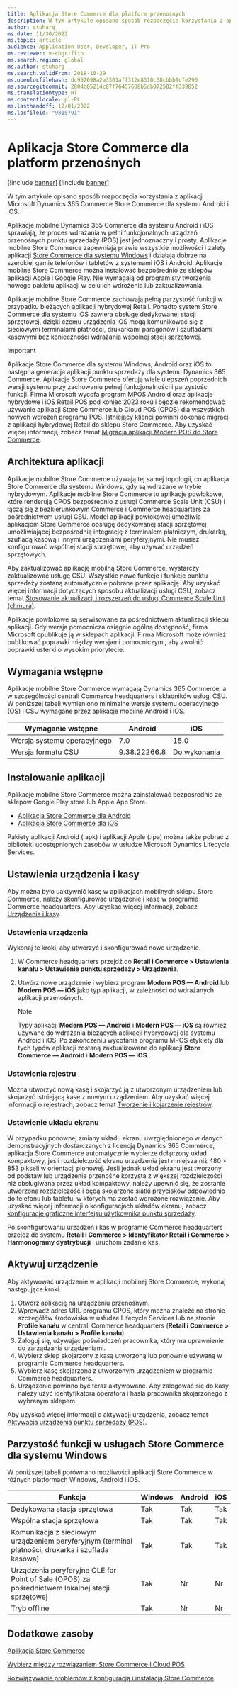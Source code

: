 ```yaml
---
title: Aplikacja Store Commerce dla platform przenośnych
description: W tym artykule opisano sposób rozpoczęcia korzystania z aplikacji Microsoft Dynamics 365 Commerce Store Commerce dla systemu Android i iOS.
author: stuharg
ms.date: 11/30/2022
ms.topic: article
audience: Application User, Developer, IT Pro
ms.reviewer: v-chgriffin
ms.search.region: global
ms.author: stuharg
ms.search.validFrom: 2018-10-29
ms.openlocfilehash: dc952698a2a3301aff312e8310c58cbbb9cfe290
ms.sourcegitcommit: 2804b05214c87f76457608b5db072582ff339852
ms.translationtype: HT
ms.contentlocale: pl-PL
ms.lasthandoff: 12/01/2022
ms.locfileid: "9815791"
---
```

# <a name="store-commerce-app-for-mobile-platforms"></a>Aplikacja Store Commerce dla platform przenośnych

[!include [banner](../includes/banner.md)]
[!include [banner](../includes/preview-banner.md)]

W tym artykule opisano sposób rozpoczęcia korzystania z aplikacji Microsoft Dynamics 365 Commerce Store Commerce dla systemu Android i iOS.

Aplikacje mobilne Dynamics 365 Commerce dla systemu Android i iOS sprawiają, że proces wdrażania w pełni funkcjonalnych urządzeń przenośnych punktu sprzedaży (POS) jest jednoznaczny i prosty. Aplikacje mobilne Store Commerce zapewniają prawie wszystkie możliwości i zalety aplikacji [Store Commerce dla systemu Windows](store-commerce.md) i działają dobrze na szerokiej gamie telefonów i tabletów z systemami iOS i Android. Aplikacje mobilne Store Commerce można instalować bezpośrednio ze sklepów aplikacji Apple i Google Play. Nie wymagają od programisty tworzenia nowego pakietu aplikacji w celu ich wdrożenia lub zaktualizowania. 

Aplikacje mobilne Store Commerce zachowają pełną parzystość funkcji w przypadku bieżących aplikacji hybrydowej Retail. Ponadto system Store Commerce dla systemu iOS zawiera obsługę dedykowanej stacji sprzętowej, dzięki czemu urządzenia iOS mogą komunikować się z sieciowymi terminalami płatności, drukarkami paragonów i szufladami kasowymi bez konieczności wdrażania wspólnej stacji sprzętowej. 

> [!IMPORTANT]
> Aplikacje Store Commerce dla systemu Windows, Android oraz iOS to następna generacja aplikacji punktu sprzedaży dla systemu Dynamics 365 Commerce. Aplikacje Store Commerce oferują wiele ulepszeń poprzednich wersji systemu przy zachowaniu pełnej funkcjonalności i parzystości funkcji. Firma Microsoft wycofa program MPOS Android oraz aplikacje hybrydowe i iOS Retail POS pod koniec 2023 roku i będzie rekomendować używanie aplikacji Store Commerce lub Cloud POS (CPOS) dla wszystkich nowych wdrożeń programu POS. Istniejący klienci powinni dokonać migracji z aplikacji hybrydowej Retail do sklepu Store Commerce. Aby uzyskać więcej informacji, zobacz temat [Migracja aplikacji Modern POS do Store Commerce](pos-extension/migrate-mpos-store-commerce.md). 

## <a name="app-architecture"></a>Architektura aplikacji

Aplikacje mobilne Store Commerce używają tej samej topologii, co aplikacja Store Commerce dla systemu Windows, gdy są wdrażane w trybie hybrydowym. Aplikacje mobilne Store Commerce to aplikacje powłokowe, które renderują CPOS bezpośrednio z usługi Commerce Scale Unit (CSU) i łączą się z bezkierunkowym Commerce i Commerce headquarters za pośrednictwem usługi CSU. Model aplikacji powłokowej umożliwia aplikacjom Store Commerce obsługę dedykowanej stacji sprzętowej umożliwiającej bezpośrednią integrację z terminalem płatniczym, drukarką, szufladą kasową i innymi urządzeniami peryferyjnymi. Nie musisz konfigurować wspólnej stacji sprzętowej, aby używać urządzeń sprzętowych. 

Aby zaktualizować aplikację mobilną Store Commerce, wystarczy zaktualizować usługę CSU. Wszystkie nowe funkcje i funkcje punktu sprzedaży zostaną automatycznie pobrane przez aplikację. Aby uzyskać więcej informacji dotyczących sposobu aktualizacji usługi CSU, zobacz temat [Stosowanie aktualizacji i rozszerzeń do usługi Commerce Scale Unit (chmura)](../../fin-ops-core/dev-itpro/deployment/update-retail-channel.md).

Aplikacje powłokowe są serwisowane za pośrednictwem aktualizacji sklepu aplikacji. Gdy wersja pomocnicza osiągnie ogólną dostępność, firma Microsoft opublikuje ją w sklepach aplikacji. Firma Microsoft może również publikować poprawki między wersjami pomocniczymi, aby zwolnić poprawki usterki o wysokim priorytecie.

## <a name="prerequisites"></a>Wymagania wstępne

Aplikacje mobilne Store Commerce wymagają Dynamics 365 Commerce, a w szczególności centrali Commerce headquarters i składników usługi CSU. W poniższej tabeli wymieniono minimalne wersje systemu operacyjnego (OS) i CSU wymagane przez aplikacje mobilne Android i iOS. 

| Wymaganie wstępne | Android      | iOS  |
| ------------ | ------------ | ---- |
| Wersja systemu operacyjnego   | 7.0          | 15.0 |
| Wersja formatu CSU  | 9.38.22266.8 | Do wykonania  |

## <a name="install-the-app"></a>Instalowanie aplikacji

Aplikacje mobilne Store Commerce można zainstalować bezpośrednio ze sklepów Google Play store lub Apple App Store. 

- [Aplikacja Store Commerce dla Android](https://aka.ms/storecommerceandroid)
- [Aplikacja Store Commerce dla iOS](https://aka.ms/storecommerceios)

Pakiety aplikacji Android (.apk) i aplikacji Apple (.ipa) można także pobrać z biblioteki udostępnionych zasobów w usłudze Microsoft Dynamics Lifecycle Services. 

## <a name="device-and-register-setup"></a>Ustawienia urządzenia i kasy

Aby można było uaktywnić kasę w aplikacjach mobilnych sklepu Store Commerce, należy skonfigurować urządzenie i kasę w programie Commerce headquarters. Aby uzyskać więcej informacji, zobacz [Urządzenia i kasy](../implementation-considerations-devices.md). 

### <a name="device-setup"></a>Ustawienia urządzenia

Wykonaj te kroki, aby utworzyć i skonfigurować nowe urządzenie.

1. W Commerce headquarters przejdź do **Retail i Commerce \> Ustawienia kanału \> Ustawienie punktu sprzedaży \> Urządzenia**. 
1. Utwórz nowe urządzenie i wybierz program **Modern POS — Android** lub **Modern POS — iOS** jako typ aplikacji, w zależności od wdrażanych aplikacji przenośnych. 

    > [!NOTE] 
    > Typy aplikacji **Modern POS — Android** i **Modern POS — iOS** są również używane do wdrażania bieżących aplikacji hybrydowej dla systemu Android i iOS. Po zakończeniu wycofania programu MPOS etykiety dla tych typów aplikacji zostaną zaktualizowane do aplikacji **Store Commerce — Android** i **Modern POS — iOS**. 

### <a name="register-setup"></a>Ustawienia rejestru

Można utworzyć nową kasę i skojarzyć ją z utworzonym urządzeniem lub skojarzyć istniejącą kasę z nowym urządzeniem. Aby uzyskać więcej informacji o rejestrach, zobacz temat [Tworzenie i kojarzenie rejestrów](../tasks/create-associate-registers.md).

### <a name="screen-layout-setup"></a>Ustawienie układu ekranu

W przypadku ponownej zmiany układu ekranu uwzględnionego w danych demonstracyjnych dostarczanych z licencją Dynamics 365 Commerce, aplikacja Store Commerce automatycznie wybierze dołączony układ kompaktowy, jeśli rozdzielczość ekranu urządzenia jest mniejsza niż 480 &times; 853 pikseli w orientacji pionowej. Jeśli jednak układ ekranu jest tworzony od podstaw lub urządzenie przenośne korzysta z większej rozdzielczości niż obsługiwana przez układ kompaktowy, należy upewnić się, że zostanie utworzona rozdzielczość i będą skojarzone siatki przycisków odpowiednio do telefonu lub tabletu, w których ma zostać wdrożone rozwiązanie. Aby uzyskać więcej informacji o konfiguracjach układów ekranu, zobacz [konfiguracje graficzne interfejsu użytkownika punktu sprzedaży](../pos-screen-layouts.md). 

Po skonfigurowaniu urządzeń i kas w programie Commerce headquarters przejdź do systemu **Retail i Commerce \> Identyfikator Retail i Commerce \> Harmonogramy dystrybucji** i uruchom zadanie kas.

## <a name="activate-a-device"></a>Aktywuj urządzenie

Aby aktywować urządzenie w aplikacji mobilnej Store Commerce, wykonaj następujące kroki.

1. Otwórz aplikację na urządzeniu przenośnym.
1. Wprowadź adres URL programu CPOS, który można znaleźć na stronie szczegółów środowiska w usłudze Lifecycle Services lub na stronie **Profile kanału** w centrali Commerce headquarters (**Retail i Commerce \> Ustawienia kanału \> Profile kanału**).
1. Zaloguj się, używając poświadczeń pracownika, który ma uprawnienie do zarządzania urządzeniami.
1. Wybierz sklep skojarzony z kasą utworzoną lub ponownie używaną w programie Commerce headquarters.
1. Wybierz kasę skojarzona z utworzonym urządzeniem w programie Commerce headquarters.
1. Urządzenie powinno być teraz aktywowane. Aby zalogować się do kasy, należy użyć identyfikatora operatora i hasła pracownika skojarzonego z wybranym sklepem. 

Aby uzyskać więcej informacji o aktywacji urządzenia, zobacz temat [Aktywacja urządzenia punktu sprzedaży (POS)](retail-device-activation.md#activate-a-modern-pos-or-cloud-pos-device-by-using-guided-activation).

## <a name="feature-parity-with-store-commerce-for-windows"></a>Parzystość funkcji w usługach Store Commerce dla systemu Windows

W poniższej tabeli porównano możliwości aplikacji Store Commerce w różnych platformach Windows, Android i iOS.

| Funkcja                                                                               | Windows | Android | iOS |
| ------------------------------------------------------------------------------------- | ------- | ------- | --- |
| Dedykowana stacja sprzętowa                                                            | Tak     | Tak     | Tak |
| Wspólna stacja sprzętowa                                                               | Tak     | Tak     | Tak |
| Komunikacja z sieciowym urządzeniem peryferyjnym (terminal płatności, drukarka i szuflada kasowa) | Tak     | Tak     | Tak |
| Urządzenia peryferyjne OLE for Point of Sale (OPOS) za pośrednictwem lokalnej stacji sprzętowej             | Tak     | Nr      | Nr  |
| Tryb offline                                                                          | Tak     | Nr      | Nr  |

## <a name="additional-resources"></a>Dodatkowe zasoby

[Aplikacja Store Commerce](store-commerce.md)

[Wybierz między rozwiązaniem Store Commerce i Cloud POS](../mpos-or-cpos.md)

[Rozwiązywanie problemów z konfiguracją i instalacją Store Commerce](../troubleshoot/store-commerce-setup-installation.md)
